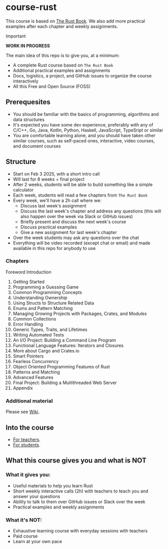 # course-rust

This course is based on [The Rust Book](https://doc.rust-lang.org/book/). We also add more practical examples after each chapter and weekly assignments.

> [!IMPORTANT]  
> **WORK IN PROGRESS**
> 
> The main idea of this repo is to give you, at a minimum:
> - A complete Rust course based on `The Rust Book`
> - Additional practical examples and assignments
> - Docs, logistics, a project, and GitHub issues to organize the course interactively
> - All this Free and Open Source (FOSS)

## Prerequesites

- You should be familiar with the basics of programming, algorithms and data structures
- It's expected you have some dev experience, preferably with any of C/C++, Go, Java, Kotlin, Python, Haskell, JavaScript, TypeSript or similar
- You are comfortable learning alone, and you should have taken other similar courses, such as self-paced ones, interactive, video courses, and document courses

## Structure

- Start on Feb 3 2025, with a short intro call
- Will last for 8 weeks + final project
- After 2 weeks, students will be able to build something like a simple calculator
- Each week, students will read a few chapters from `The Rust Book`
- Every week, we'll have a 2h call where we:
  - Discuss last week's assignment
  - Discuss the last week's chapter and address any questions (this will also happen over the week via Slack or GitHub issues)
  - Briefly present and discuss the next week's course
  - Discuss practical examples
  - Give a new assignment for last week's chapter
- Over the week students may ask any questions over the chat
- Everything will be video recorded (except chat or email) and made available in this repo for anybody to use

### Chapters

Foreword
Introduction
1. Getting Started
2. Programming a Guessing Game
3. Common Programming Concepts
4. Understanding Ownership
5. Using Structs to Structure Related Data
6. Enums and Pattern Matching
7. Managing Growing Projects with Packages, Crates, and Modules
8. Common Collections
9. Error Handling
10. Generic Types, Traits, and Lifetimes
11. Writing Automated Tests
12. An I/O Project: Building a Command Line Program
13. Functional Language Features: Iterators and Closures
14. More about Cargo and Crates.io
15. Smart Pointers
16. Fearless Concurrency
17. Object Oriented Programming Features of Rust
18. Patterns and Matching
19. Advanced Features
20. Final Project: Building a Multithreaded Web Server
21. Appendix

### Additional material

Please see [Wiki](https://github.com/xoriors/course-rust/wiki).

## Into the course

- [For teachers](docs/teachers.md).
- [For students](docs/students.md).

## What this course gives you and what is **NOT**

### What it gives you:

- Useful materials to help you learn Rust
- Short weekly interactive calls (2h) with teachers to teach you and answer your questions
- Ability to talk to them over GitHub issues or Slack over the week
- Practical examples and weekly assignments

### What it's **NOT**:

- Exhaustive learning course with everyday sessions with teachers
- Paid course
- Learn at your own pace
